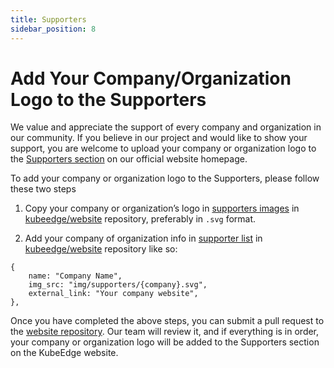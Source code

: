 ```yaml
---
title: Supporters
sidebar_position: 8
---
```


# Add Your Company/Organization Logo to the Supporters

We value and appreciate the support of every company and organization in our community. If you believe in our project and would like to show your support, you are welcome to upload your company or organization logo to the [Supporters section](https://kubeedge.io/#supporters) on our official website homepage.

To add your company or organization logo to the Supporters, please follow these two steps

1. Copy your company or organization’s logo in [supporters images](https://github.com/kubeedge/website/tree/master/static/img/supporters) in [kubeedge/website](https://github.com/kubeedge/website) repository, preferably in `.svg` format.

2. Add your company of organization info in [supporter list](https://github.com/kubeedge/website/blob/master/src/components/supporters/index.js) in [kubeedge/website](https://github.com/kubeedge/website) repository like so:
```
{
    name: "Company Name",
    img_src: "img/supporters/{company}.svg", 
    external_link: "Your company website",
},
```

Once you have completed the above steps, you can submit a pull request to the [website repository](https://github.com/kubeedge/website). Our team will review it, and if everything is in order, your company or organization logo will be added to the Supporters section on the KubeEdge website.